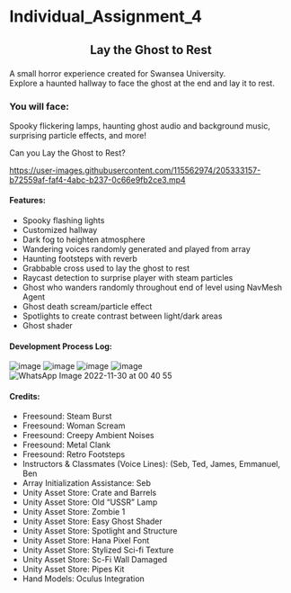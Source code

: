 # Individual_Assignment_4

## <p align="center"> Lay the Ghost to Rest </p> 
A small horror experience created for Swansea University.  
Explore a haunted hallway to face the ghost at the end and lay it to rest.  

### You will face:  
Spooky flickering lamps, haunting ghost audio and background music, surprising particle effects, and more!  

Can you Lay the Ghost to Rest?








https://user-images.githubusercontent.com/115562974/205333157-b72559af-faf4-4abc-b237-0c66e9fb2ce3.mp4


#### Features:
* Spooky flashing lights  
* Customized hallway  
* Dark fog to heighten atmosphere  
* Wandering voices randomly generated and played from array  
* Haunting footsteps with reverb  
* Grabbable cross used to lay the ghost to rest  
* Raycast detection to surprise player with steam particles  
* Ghost who wanders randomly throughout end of level using NavMesh Agent  
* Ghost death scream/particle effect  
* Spotlights to create contrast between light/dark areas  
* Ghost shader  

#### Development Process Log: 
![image](https://user-images.githubusercontent.com/115562974/205723164-0f86d9fb-ad63-4885-bb19-814be820e25d.png)
![image](https://user-images.githubusercontent.com/115562974/205723199-2b001471-3168-4798-87eb-18c9dbbb3694.png)
![image](https://user-images.githubusercontent.com/115562974/205723218-5159eacd-2332-4b22-9709-4754e1fc8a31.png)
![image](https://user-images.githubusercontent.com/115562974/205723230-65896a3a-933a-4903-accf-344c7432e40f.png)
![WhatsApp Image 2022-11-30 at 00 40 55](https://user-images.githubusercontent.com/115562974/205723338-3d8ae15f-8d62-4269-b60a-466dc3cd8070.jpg)




#### Credits:  
* Freesound: Steam Burst  
* Freesound: Woman Scream  
* Freesound: Creepy Ambient Noises  
* Freesound: Metal Clank  
* Freesound: Retro Footsteps  
* Instructors & Classmates (Voice Lines): (Seb, Ted, James, Emmanuel, Ben  
* Array Initialization Assistance: Seb  
* Unity Asset Store: Crate and Barrels  
* Unity Asset Store: Old “USSR” Lamp  
* Unity Asset Store: Zombie 1  
* Unity Asset Store: Easy Ghost Shader  
* Unity Asset Store: Spotlight and Structure  
* Unity Asset Store: Hana Pixel Font  
* Unity Asset Store: Stylized Sci-fi Texture  
* Unity Asset Store: Sc-Fi Wall Damaged  
* Unity Asset Store: Pipes Kit  
* Hand Models: Oculus Integration  





